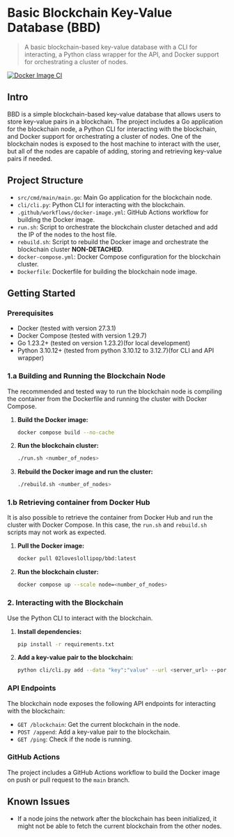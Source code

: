 # Basic Blockchain Key-Value Database (BBD)

> A basic blockchain-based key-value database with a CLI for interacting, a Python class wrapper for the API, and Docker support for orchestrating a cluster of nodes.

[![Docker Image CI](https://github.com/02loveslollipop/basicBlockchainKeyValueDB/actions/workflows/docker-image.yml/badge.svg)](https://github.com/02loveslollipop/basicBlockchainKeyValueDB/actions/workflows/docker-image.yml)

## Intro

BBD is a simple blockchain-based key-value database that allows users to store key-value pairs in a blockchain. The project includes a Go application for the blockchain node, a Python CLI for interacting with the blockchain, and Docker support for orchestrating a cluster of nodes. One of the blockchain nodes is exposed to the host machine to interact with the user, but all of the nodes are capable of adding, storing and retrieving key-value pairs if needed.

## Project Structure

- `src/cmd/main/main.go`: Main Go application for the blockchain node.
- `cli/cli.py`: Python CLI for interacting with the blockchain.
- `.github/workflows/docker-image.yml`: GitHub Actions workflow for building the Docker image.
- `run.sh`: Script to orchestrate the blockchain cluster detached and add the IP of the nodes to the host file.
- `rebuild.sh`: Script to rebuild the Docker image and orchestrate the blockchain cluster **NON-DETACHED**.
- `docker-compose.yml`: Docker Compose configuration for the blockchain cluster.
- `Dockerfile`: Dockerfile for building the blockchain node image.

## Getting Started

### Prerequisites

- Docker (tested with version 27.3.1)
- Docker Compose (tested with version 1.29.7)
- Go 1.23.2+ (tested on version 1.23.2)(for local development)
- Python 3.10.12+ (tested from python 3.10.12 to 3.12.7)(for CLI and API wrapper)

### 1.a Building and Running the Blockchain Node
The recommended and tested way to run the blockchain node is compiling the container from the Dockerfile and running the cluster with Docker Compose.

1. **Build the Docker image:**

    ```sh
    docker compose build --no-cache
    ```

2. **Run the blockchain cluster:**

    ```sh
    ./run.sh <number_of_nodes>
    ```

3. **Rebuild the Docker image and run the cluster:**

    ```sh
    ./rebuild.sh <number_of_nodes>
    ```

### 1.b Retrieving container from Docker Hub
It is also possible to retrieve the container from Docker Hub and run the cluster with Docker Compose. In this case, the `run.sh` and `rebuild.sh` scripts may not work as expected.

1. **Pull the Docker image:**

    ```sh
    docker pull 02loveslollipop/bbd:latest
    ```

2. **Run the blockchain cluster:**

    ```sh
    docker compose up --scale node=<number_of_nodes>
    ```

### 2. Interacting with the Blockchain

Use the Python CLI to interact with the blockchain.

1. **Install dependencies:**

    ```sh
    pip install -r requirements.txt
    ```

2. **Add a key-value pair to the blockchain:**

    ```sh
    python cli/cli.py add --data "key":"value" --url <server_url> --port <server_port>
    ```

### API Endpoints

The blockchain node exposes the following API endpoints for interacting with the blockchain:

- `GET /blockchain`: Get the current blockchain in the node.
- `POST /append`: Add a key-value pair to the blockchain.
- `GET /ping`: Check if the node is running.

### GitHub Actions

The project includes a GitHub Actions workflow to build the Docker image on push or pull request to the `main` branch.

## Known Issues

- If a node joins the network after the blockchain has been initialized, it might not be able to fetch the current blockchain from the other nodes.
